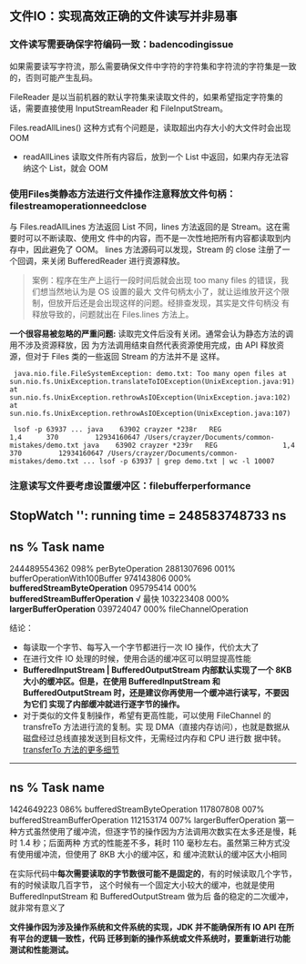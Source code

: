 ## 文件IO：实现高效正确的文件读写并非易事
### 文件读写需要确保字符编码一致：badencodingissue
如果需要读写字符流，那么需要确保文件中字符的字符集和字符流的字符集是一致的，否则可能产生乱码。

FileReader 是以当前机器的默认字符集来读取文件的，如果希望指定字符集的话，需要直接使用 
InputStreamReader 和 FileInputStream。

Files.readAllLines() 这种方式有个问题是，读取超出内存大小的大文件时会出现 OOM
- readAllLines 读取文件所有内容后，放到一个 List 中返回，如果内存无法容纳这个 List，就会 OOM

### 使用Files类静态方法进行文件操作注意释放文件句柄：filestreamoperationneedclose
与 Files.readAllLines 方法返回 List 不同，lines 方法返回的是 Stream。这在需要时可以不断读取、使用文
件中的内容，而不是一次性地把所有内容都读取到内存中，因此避免了 OOM。
lines 方法源码可以发现，Stream 的 close 注册了一个回调，来关闭 BufferedReader 进行资源释放。

> 案例：程序在生产上运行一段时间后就会出现 too many files 的错误，我们想当然地认为是 OS 设置的最大
> 文件句柄太小了，就让运维放开这个限制，但放开后还是会出现这样的问题。经排查发现，其实是文件句柄没
> 有释放导致的，问题就出在 Files.lines 方法上。

**一个很容易被忽略的严重问题:** 读取完文件后没有关闭。通常会认为静态方法的调用不涉及资源释放，因
为方法调用结束自然代表资源使用完成，由 API 释放资源，但对于 Files 类的一些返回 Stream 的方法并不是
这样。

`
java.nio.file.FileSystemException: demo.txt: Too many open files
at sun.nio.fs.UnixException.translateToIOException(UnixException.java:91)
at sun.nio.fs.UnixException.rethrowAsIOException(UnixException.java:102)
at sun.nio.fs.UnixException.rethrowAsIOException(UnixException.java:107)`

`
lsof -p 63937
...
java    63902 crayzer *238r   REG                1,4      370         12934160647 /Users/crayzer/Documents/common-mistakes/demo.txt
java    63902 crayzer *239r   REG                1,4      370         12934160647 /Users/crayzer/Documents/common-mistakes/demo.txt
...
lsof -p 63937 | grep demo.txt | wc -l
10007`

### 注意读写文件要考虑设置缓冲区：filebufferperformance
StopWatch '': running time = 248583748733 ns
---------------------------------------------
ns         %     Task name
---------------------------------------------
244489554362  098%  perByteOperation
2881307696  001%  bufferOperationWith100Buffer
974143806  000%  **bufferedStreamByteOperation**
095795414  000%  **bufferedStreamBufferOperation** √ 最快
103223408  000%  **largerBufferOperation**
039724047  000%  fileChannelOperation

结论：
- 每读取一个字节、每写入一个字节都进行一次 IO 操作，代价太大了
- 在进行文件 IO 处理的时候，使用合适的缓冲区可以明显提高性能
- **BufferedInputStream | BufferedOutputStream 内部默认实现了一个 8KB 大小的缓冲区。但是，在使用 
BufferedInputStream 和 BufferedOutputStream 时，还是建议你再使用一个缓冲进行读写，不要因为它们
实现了内部缓冲就进行逐字节的操作。**
- 对于类似的文件复制操作，希望有更高性能，可以使用 FileChannel 的 transfreTo 方法进行流的复制。实
现 DMA（直接内存访问），也就是数据从磁盘经过总线直接发送到目标文件，无需经过内存和 CPU 进行数
据中转。
[transferTo 方法的更多细节](https://developer.ibm.com/articles/j-zerocopy/)

---------------------------------------------
ns         %     Task name
---------------------------------------------
1424649223  086%  bufferedStreamByteOperation
117807808  007%  bufferedStreamBufferOperation
112153174  007%  largerBufferOperation
第一种方式虽然使用了缓冲流，但逐字节的操作因为方法调用次数实在太多还是慢，耗时 1.4 秒；后面两种
方式的性能差不多，耗时 110 毫秒左右。虽然第三种方式没有使用缓冲流，但使用了 8KB 大小的缓冲区，和
缓冲流默认的缓冲区大小相同

在实际代码中**每次需要读取的字节数很可能不是固定的**，有的时候读取几个字节，有的时候读取几百字节，
这个时候有一个固定大小较大的缓冲，也就是使用 BufferedInputStream 和 BufferedOutputStream 做为后
备的稳定的二次缓冲，就非常有意义了

**文件操作因为涉及操作系统和文件系统的实现，JDK 并不能确保所有 IO API 在所有平台的逻辑一致性，代码
迁移到新的操作系统或文件系统时，要重新进行功能测试和性能测试。**